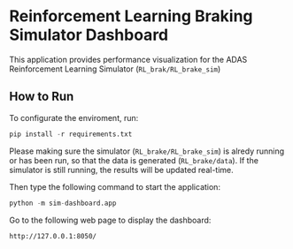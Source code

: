 # Reinforcement Learning Braking Simulator Dashboard
This application provides performance visualization for the ADAS Reinforcement Learning Simulator (```RL_brak/RL_brake_sim```)

## How to Run
To configurate the enviroment, run:
```python
pip install -r requirements.txt
```

Please making sure the simulator (```RL_brake/RL_brake_sim```) is alredy running or has been run, so that the data is generated (```RL_brake/data```). 
If the simulator is still running, the results will be updated real-time.

Then type the following command to start the application:

```python
python -m sim-dashboard.app
```

Go to the following web page to display the dashboard:
```
http://127.0.0.1:8050/
```
